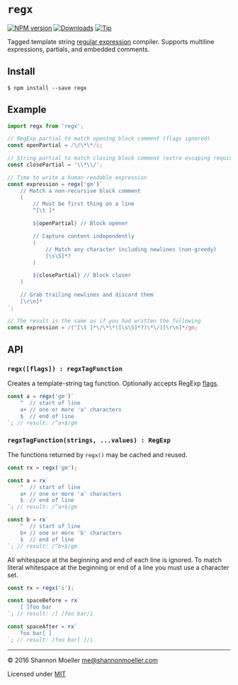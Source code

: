 # `regx`

[![NPM version][npm-img]][npm-url] [![Downloads][downloads-img]][npm-url] [![Tip][amazon-img]][amazon-url]

Tagged template string [regular expression][guide] compiler. Supports multiline expressions, partials, and embedded comments.

## Install

    $ npm install --save regx

## Example

```js
import regx from 'regx';

// RegExp partial to match opening block comment (flags ignored)
const openPartial = /\/\*\*/i;

// String partial to match closing block comment (extra escaping required)
const closePartial = '\\*\\/';

// Time to write a human-readable expression
const expression = regx('gm')`
    // Match a non-recursive block comment
    (
        // Must be first thing on a line
        ^[\t ]*

        ${openPartial} // Block opener

        // Capture content independently
        (
            // Match any character including newlines (non-greedy)
            [\s\S]*?
        )

        ${closePartial} // Block closer
    )

    // Grab trailing newlines and discard them
    [\r\n]*
`;

// The result is the same as if you had written the following
const expression = /(^[\t ]*\/\*\*([\s\S]*?)\*\/)[\r\n]*/gm;
```

## API

### `regx([flags]) : regxTagFunction`

Creates a template-string tag function. Optionally accepts RegExp [flags][flags].

```js
const a = regx('gm')`
    ^  // start of line
    a+ // one or more 'a' characters
    $  // end of line
`; // result: /^a+$/gm
```

### `regxTagFunction(strings, ...values) : RegExp`

The functions returned by `regx()` may be cached and reused.

```js
const rx = regx('gm');

const a = rx`
    ^  // start of line
    a+ // one or more 'a' characters
    $  // end of line
`; // result: /^a+$/gm

const b = rx`
    ^  // start of line
    b+ // one or more 'b' characters
    $  // end of line
`; // result: /^b+$/gm
```

All whitespace at the beginning and end of each line is ignored. To match literal whitespace at the beginning or end of a line you must use a character set.

```js
const rx = regx('i');

const spaceBefore = rx`
    [ ]foo bar
`; // result: /[ ]foo bar/i

const spaceAfter = rx`
    foo bar[ ]
`; // result: /foo bar[ ]/i
```

----

© 2016 Shannon Moeller <me@shannonmoeller.com>

Licensed under [MIT](http://shannonmoeller.com/mit.txt)

[guide]: https://developer.mozilla.org/en-US/docs/Web/JavaScript/Guide/Regular_Expressions
[flags]: https://developer.mozilla.org/en-US/docs/Web/JavaScript/Guide/Regular_Expressions#Advanced_searching_with_flags

[amazon-img]:    https://img.shields.io/badge/amazon-tip_jar-yellow.svg?style=flat-square
[amazon-url]:    https://www.amazon.com/gp/registry/wishlist/1VQM9ID04YPC5?sort=universal-price
[downloads-img]: http://img.shields.io/npm/dm/regx.svg?style=flat-square
[npm-img]:       http://img.shields.io/npm/v/regx.svg?style=flat-square
[npm-url]:       https://npmjs.org/package/regx
